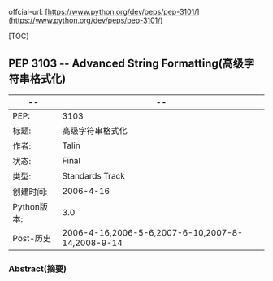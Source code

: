offcial-url: [https://www.python.org/dev/peps/pep-3101/](https://www.python.org/dev/peps/pep-3101/)

[TOC]

## PEP 3103 -- Advanced String Formatting(高级字符串格式化)

-- | --
-- | --
PEP: | 3103
标题: | 高级字符串格式化
作者: | Talin <viridia at gmail.com>
状态: | Final
类型: | Standards Track
创建时间: | 2006-4-16
Python版本: | 3.0
Post-历史 | 2006-4-16,2006-5-6,2007-6-10,2007-8-14,2008-9-14

### Abstract(摘要)


